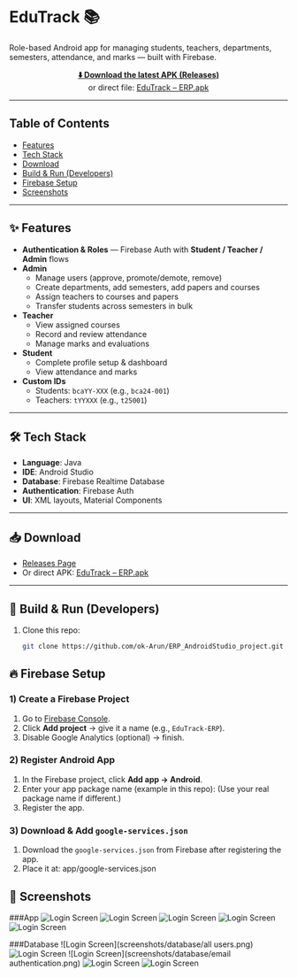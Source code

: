 # EduTrack 📚

Role-based Android app for managing students, teachers, departments, semesters, attendance, and marks — built with Firebase.

<p align="center">
  <a href="https://github.com/ok-Arun/ERP_AndroidStudio_project/releases">
    <b>⬇️ Download the latest APK (Releases)</b>
  </a>
  <br/>
  or direct file:
  <a href="https://raw.githubusercontent.com/ok-Arun/ERP_AndroidStudio_project/master/build/EduTrack-%20ERP.apk">EduTrack – ERP.apk</a>
</p>

---

## Table of Contents
- [Features](#-features)
- [Tech Stack](#-tech-stack)
- [Download](#-download)
- [Build & Run (Developers)](#-build--run-developers)
- [Firebase Setup](#-firebase-setup)
- [Screenshots](#-screenshots)


---

## ✨ Features
- **Authentication & Roles** — Firebase Auth with **Student / Teacher / Admin** flows
- **Admin**
  - Manage users (approve, promote/demote, remove)
  - Create departments, add semesters, add papers and courses
  - Assign teachers to courses and papers
  - Transfer students across semesters in bulk
- **Teacher**
  - View assigned courses
  - Record and review attendance
  - Manage marks and evaluations
- **Student**
  - Complete profile setup & dashboard
  - View attendance and marks
- **Custom IDs**
  - Students: `bcaYY-XXX` (e.g., `bca24-001`)
  - Teachers: `tYYXXX` (e.g., `t25001`)

---

## 🛠️ Tech Stack
- **Language**: Java  
- **IDE**: Android Studio  
- **Database**: Firebase Realtime Database  
- **Authentication**: Firebase Auth  
- **UI**: XML layouts, Material Components  

---

## 📥 Download
- [Releases Page](https://github.com/ok-Arun/ERP_AndroidStudio_project/releases)  
- Or direct APK: [EduTrack – ERP.apk](https://raw.githubusercontent.com/ok-Arun/ERP_AndroidStudio_project/master/releases/EduTrack-%20ERP.apk)  

---

## 🚀 Build & Run (Developers)
1. Clone this repo:  
   ```bash
   git clone https://github.com/ok-Arun/ERP_AndroidStudio_project.git

## 🔥 Firebase Setup
### 1) Create a Firebase Project
1. Go to [Firebase Console](https://console.firebase.google.com/).  
2. Click **Add project** → give it a name (e.g., `EduTrack-ERP`).  
3. Disable Google Analytics (optional) → finish.

### 2) Register Android App
1. In the Firebase project, click **Add app → Android**.  
2. Enter your app package name (example in this repo):
(Use your real package name if different.)
3. Register the app.

### 3) Download & Add `google-services.json`
1. Download the `google-services.json` from Firebase after registering the app.  
2. Place it at: app/google-services.json

 ## 📸 Screenshots  
###App
![Login Screen](screenshots/login.png)    ![Login Screen](screenshots/admin_dashboard.png)
![Login Screen](screenshots/users.png)    ![Login Screen](screenshots/course_papers.png)
![Login Screen](screenshots/view_attendance.png)

###Database
![Login Screen](screenshots/database/all users.png)    ![Login Screen](screenshots/database/Attendance.png)
![Login Screen](screenshots/database/email authentication.png)    ![Login Screen](screenshots/database/Marks.png)
![Login Screen](screenshots/database/paper.png)
